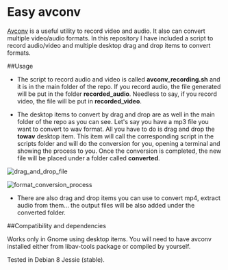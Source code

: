 Easy avconv
============

[Avconv](https://libav.org/) is a useful utility to record video and audio. It also can convert multiple video/audio formats. In this repository I have included a script to record audio/video and multiple desktop drag and drop items to convert formats.

##Usage

* The script to record audio and video is called **avconv_recording.sh** and it is in the main folder of the repo. If you record audio, the file generated will be put in the folder **recorded_audio**. Needless to say, if you record video, the file will be put in **recorded_video**. 

* The desktop items to convert by drag and drop are as well in the main folder of the repo as you can see. Let's say you have a mp3 file you want to convert to wav format. All you have to do is drag and drop the **towav** desktop item. This item will call the corresponding script in the scripts folder and will do the conversion for you, opening a terminal and showing the process to you. Once the conversion is completed, the new file will be placed under a folder called **converted**.

![drag_and_drop_file](https://cloud.githubusercontent.com/assets/12804701/18227760/ae055c84-722f-11e6-9ef7-e37462c0fbff.png)

![format_conversion_process](https://cloud.githubusercontent.com/assets/12804701/18227763/bd57e8dc-722f-11e6-91f2-a17d8af5b137.png)

* There are also drag and drop items you can use to convert mp4, extract audio from them... the output files will be also added under the converted folder.

##Compatibility and dependencies

Works only in Gnome using desktop items. You will need to have avconv installed either from libav-tools package or compiled by yourself.

Tested in Debian 8 Jessie (stable).
